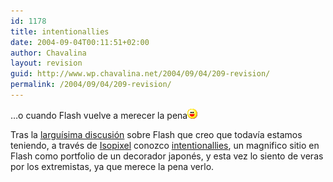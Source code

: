 ```yaml
---
id: 1178
title: intentionallies
date: 2004-09-04T00:11:51+02:00
author: Chavalina
layout: revision
guid: http://www.wp.chavalina.net/2004/09/04/209-revision/
permalink: /2004/09/04/209-revision/
---
```

&#8230;o cuando Flash vuelve a merecer la pena![emo](/imagenes/emoticonos/risa.gif) 

Tras la <a href="http://www.chavalina.net/comentar.php?idpost=201" target=&prime;_blank&prime;>largu&iacute;sima discusi&oacute;n</a> sobre Flash que creo que todav&iacute;a estamos teniendo, a trav&eacute;s de <a href="http://www.isopixel.net/archives/001959.html" target="_blank">Isopixel</a> conozco <a href="http://www.intentionallies.co.jp/" target="_blank">intentionallies</a>, un magnifico sitio en Flash como portfolio de un decorador japon&eacute;s, y esta vez lo siento de veras por los extremistas, ya que merece la pena verlo.